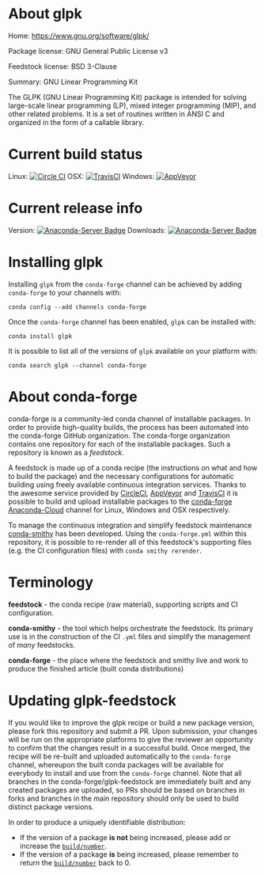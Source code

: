 About glpk
==========

Home: https://www.gnu.org/software/glpk/

Package license: GNU General Public License v3

Feedstock license: BSD 3-Clause

Summary: GNU Linear Programming Kit

The GLPK (GNU Linear Programming Kit) package is intended for solving
large-scale linear programming (LP), mixed integer programming (MIP), and
other related problems. It is a set of routines written in ANSI C and
organized in the form of a callable library.


Current build status
====================

Linux: [![Circle CI](https://circleci.com/gh/conda-forge/glpk-feedstock.svg?style=shield)](https://circleci.com/gh/conda-forge/glpk-feedstock)
OSX: [![TravisCI](https://travis-ci.org/conda-forge/glpk-feedstock.svg?branch=master)](https://travis-ci.org/conda-forge/glpk-feedstock)
Windows: [![AppVeyor](https://ci.appveyor.com/api/projects/status/github/conda-forge/glpk-feedstock?svg=True)](https://ci.appveyor.com/project/conda-forge/glpk-feedstock/branch/master)

Current release info
====================
Version: [![Anaconda-Server Badge](https://anaconda.org/conda-forge/glpk/badges/version.svg)](https://anaconda.org/conda-forge/glpk)
Downloads: [![Anaconda-Server Badge](https://anaconda.org/conda-forge/glpk/badges/downloads.svg)](https://anaconda.org/conda-forge/glpk)

Installing glpk
===============

Installing `glpk` from the `conda-forge` channel can be achieved by adding `conda-forge` to your channels with:

```
conda config --add channels conda-forge
```

Once the `conda-forge` channel has been enabled, `glpk` can be installed with:

```
conda install glpk
```

It is possible to list all of the versions of `glpk` available on your platform with:

```
conda search glpk --channel conda-forge
```


About conda-forge
=================

conda-forge is a community-led conda channel of installable packages.
In order to provide high-quality builds, the process has been automated into the
conda-forge GitHub organization. The conda-forge organization contains one repository
for each of the installable packages. Such a repository is known as a *feedstock*.

A feedstock is made up of a conda recipe (the instructions on what and how to build
the package) and the necessary configurations for automatic building using freely
available continuous integration services. Thanks to the awesome service provided by
[CircleCI](https://circleci.com/), [AppVeyor](http://www.appveyor.com/)
and [TravisCI](https://travis-ci.org/) it is possible to build and upload installable
packages to the [conda-forge](https://anaconda.org/conda-forge)
[Anaconda-Cloud](http://docs.anaconda.org/) channel for Linux, Windows and OSX respectively.

To manage the continuous integration and simplify feedstock maintenance
[conda-smithy](http://github.com/conda-forge/conda-smithy) has been developed.
Using the ``conda-forge.yml`` within this repository, it is possible to re-render all of
this feedstock's supporting files (e.g. the CI configuration files) with ``conda smithy rerender``.


Terminology
===========

**feedstock** - the conda recipe (raw material), supporting scripts and CI configuration.

**conda-smithy** - the tool which helps orchestrate the feedstock.
                   Its primary use is in the construction of the CI ``.yml`` files
                   and simplify the management of *many* feedstocks.

**conda-forge** - the place where the feedstock and smithy live and work to
                  produce the finished article (built conda distributions)


Updating glpk-feedstock
=======================

If you would like to improve the glpk recipe or build a new
package version, please fork this repository and submit a PR. Upon submission,
your changes will be run on the appropriate platforms to give the reviewer an
opportunity to confirm that the changes result in a successful build. Once
merged, the recipe will be re-built and uploaded automatically to the
`conda-forge` channel, whereupon the built conda packages will be available for
everybody to install and use from the `conda-forge` channel.
Note that all branches in the conda-forge/glpk-feedstock are
immediately built and any created packages are uploaded, so PRs should be based
on branches in forks and branches in the main repository should only be used to
build distinct package versions.

In order to produce a uniquely identifiable distribution:
 * If the version of a package **is not** being increased, please add or increase
   the [``build/number``](http://conda.pydata.org/docs/building/meta-yaml.html#build-number-and-string).
 * If the version of a package **is** being increased, please remember to return
   the [``build/number``](http://conda.pydata.org/docs/building/meta-yaml.html#build-number-and-string)
   back to 0.

